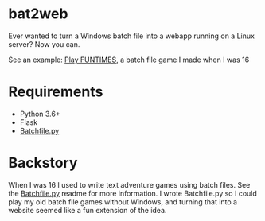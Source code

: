# bat2web
Ever wanted to turn a Windows batch file into a webapp running on a Linux server? Now you can.

See an example: [Play FUNTIMES](http://bat.tassaron.com), a batch file game I made when I was 16

# Requirements
* Python 3.6+
* Flask
* [Batchfile.py](https://github.com/tassaron/batchfile.py)

# Backstory
When I was 16 I used to write text adventure games using batch files. See the [Batchfile.py](https://github.com/tassaron/batchfile.py) readme for more information. I wrote Batchfile.py so I could play my old batch file games without Windows, and turning that into a website seemed like a fun extension of the idea.
